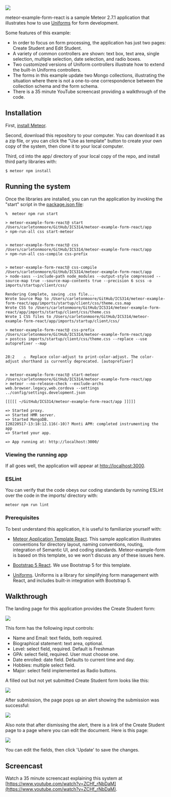 ![](https://raw.githubusercontent.com/ics-software-engineering/meteor-example-form-react/main/doc/create-student-page.png)

meteor-example-form-react is a sample Meteor 2.7.1 application that illustrates how to use [Uniforms](https://uniforms.tools/) for form development.

Some features of this example: 

* In order to focus on form processing, the application has just two pages: Create Student and Edit Student.
* A variety of common controllers are shown: text box, text area, single selection, multiple selection, date selection, and radio boxes.
* Two customized versions of Uniform controllers illustrate how to extend the built-in Uniforms controllers.
* The forms in this example update two Mongo collections, illustrating the situation where there is not a one-to-one correspondence between the collection schema and the form schema.
* There is a 35 minute YouTube screencast providing a walkthrough of the code.

## Installation

First, [install Meteor](https://www.meteor.com/install).

Second, download this repository to your computer. You can download it as a zip file, or you can click the "Use as template" button to create your own copy of the system, then clone it to your local computer.

Third, cd into the app/ directory of your local copy of the repo, and install third party libraries with:

```
$ meteor npm install
```

## Running the system

Once the libraries are installed, you can run the application by invoking the "start" script in the [package.json file](https://github.com/ics-software-engineering/meteor-example-form-react/blob/main/app/package.json):


```shell
%  meteor npm run start

> meteor-example-form-react@ start /Users/carletonmoore/GitHub/ICS314/meteor-example-form-react/app
> npm-run-all css start-meteor


> meteor-example-form-react@ css /Users/carletonmoore/GitHub/ICS314/meteor-example-form-react/app
> npm-run-all css-compile css-prefix


> meteor-example-form-react@ css-compile /Users/carletonmoore/GitHub/ICS314/meteor-example-form-react/app
> node-sass --include-path node_modules --output-style compressed --source-map true --source-map-contents true --precision 6 scss -o imports/startup/client/css/

Rendering Complete, saving .css file...
Wrote Source Map to /Users/carletonmoore/GitHub/ICS314/meteor-example-form-react/app/imports/startup/client/css/theme.css.map
Wrote CSS to /Users/carletonmoore/GitHub/ICS314/meteor-example-form-react/app/imports/startup/client/css/theme.css
Wrote 1 CSS files to /Users/carletonmoore/GitHub/ICS314/meteor-example-form-react/app/imports/startup/client/css/

> meteor-example-form-react@ css-prefix /Users/carletonmoore/GitHub/ICS314/meteor-example-form-react/app
> postcss imports/startup/client/css/theme.css --replace --use autoprefixer --map


28:2    ⚠  Replace color-adjust to print-color-adjust. The color-adjust shorthand is currently deprecated. [autoprefixer]


> meteor-example-form-react@ start-meteor /Users/carletonmoore/GitHub/ICS314/meteor-example-form-react/app
> meteor --no-release-check --exclude-archs web.browser.legacy,web.cordova --settings ../config/settings.development.json

[[[[[ ~/GitHub/ICS314/meteor-example-form-react/app ]]]]]

=> Started proxy.                             
=> Started HMR server.                        
=> Started MongoDB.                           
I20220517-13:18:12.116(-10)? Monti APM: completed instrumenting the app
=> Started your app.

=> App running at: http://localhost:3000/
```

### Viewing the running app

If all goes well, the application will appear at [http://localhost:3000](http://localhost:3000).

### ESLint

You can verify that the code obeys our coding standards by running ESLint over the code in the imports/ directory with:

```
meteor npm run lint
```

### Prerequisites

To best understand this application, it is useful to familiarize yourself with:

* [Meteor Application Template React](http://ics-software-engineering.github.io/meteor-application-template-react/). This sample application illustrates conventions for directory layout, naming conventions, routing, integration of Semantic UI, and coding standards. Meteor-example-form is based on this template, so we won't discuss any of these issues here.

* [Bootstrap 5 React](https://react-bootstrap.github.io/). We use Bootstrap 5 for this template.

* [Uniforms](https://uniforms.tools/). Uniforms is a library for simplifying form management with React, and includes built-in integration with Bootstrap 5.

## Walkthrough

The landing page for this application provides the Create Student form:

![](https://github.com/ics-software-engineering/meteor-example-form-react/raw/master/doc/create-student-page.png)

This form has the following input controls:

* Name and Email: text fields, both required.
* Biographical statement: text area, optional.
* Level: select field, required. Default is Freshman
* GPA: select field, required. User must choose one.
* Date enrolled: date field. Defaults to current time and day.
* Hobbies: multiple select field.
* Major: select field implemented as Radio buttons.

A filled out but not yet submitted Create Student form looks like this:


![](https://github.com/ics-software-engineering/meteor-example-form-react/raw/main/doc/create-student-page-filled-in.png)

After submission, the page pops up an alert showing the submission was successful:

![](https://github.com/ics-software-engineering/meteor-example-form-react/raw/main/doc/create-student-page-submitted.png)

Also note that after dismissing the alert, there is a link of the Create Student page to a page where you can edit the document. Here is this page:

![](https://github.com/ics-software-engineering/meteor-example-form-react/raw/main/doc/edit-student-page.png)

You can edit the fields, then click 'Update' to save the changes.

## Screencast

Watch a 35 minute screencast explaining this system at [https://www.youtube.com/watch?v=ZCHf_rNbDaM](https://www.youtube.com/watch?v=ZCHf_rNbDaM).
